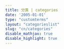 ```yaml
---
title: 分类 | categories
date: '2005-01-01'
type: "customterms"
layout: "categorieslist"
slug: "cn/categories"
disable_mathjax: true
disable_highlight: true
---
```


